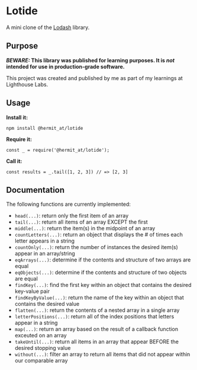 # Lotide

A mini clone of the [Lodash](https://lodash.com) library.

## Purpose

**_BEWARE:_ This library was published for learning purposes. It is _not_ intended for use in production-grade software.**

This project was created and published by me as part of my learnings at Lighthouse Labs. 

## Usage

**Install it:**

`npm install @hermit_at/lotide`

**Require it:**

`const _ = require('@hermit_at/lotide');`

**Call it:**

`const results = _.tail([1, 2, 3]) // => [2, 3]`

## Documentation

The following functions are currently implemented:

* `head(...)`: return only the first item of an array
* `tail(...)`: return all items of an array EXCEPT the first
* `middle(...)`: return the item(s) in the midpoint of an array
* `countLetters(...)`: return an object that displays the # of times each letter appears in a string
* `countOnly(...)`: return the number of instances the desired item(s) appear in an array/string
* `eqArrays(...)`: determine if the contents and structure of two arrays are equal
* `eqObjects(...)`: determine if the contents and structure of two objects are equal
* `findKey(...)`: find the first key within an object that contains the desired key-value pair
* `findKeyByValue(...)`: return the name of the key within an object that contains the desired value
* `flatten(...)`: return the contents of a nested array in a single array
* `letterPositions(...)`: return all of the index positions that letters appear in a string
* `map(...)`: return an array based on the result of a callback function exceuted on an array
* `takeUntil(...)`: return all items in an array that appear BEFORE the desired stopping value
* `without(...)`: filter an array to return all items that did not appear within our comparable array